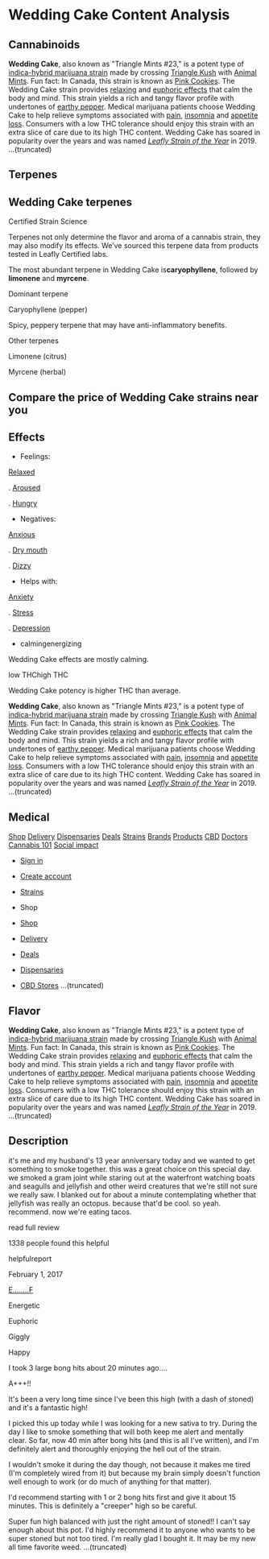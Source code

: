 # Wedding Cake Content Analysis

## Cannabinoids

**Wedding Cake**, also known as "Triangle Mints #23," is a potent type of [indica-hybrid marijuana strain](https://www.leafly.com/strains/lists/category/hybrid) made by crossing [Triangle Kush](https://www.leafly.com/strains/triangle-kush) with [Animal Mints](https://www.leafly.com/strains/animal-mints). Fun fact: In Canada, this strain is known as [Pink Cookies](https://www.leafly.com/strains/pink-cookies). The Wedding Cake strain provides [relaxing](https://www.leafly.com/strains/lists/effect/relaxed) and [euphoric effects](https://www.leafly.com/strains/lists/effect/euphoric) that calm the body and mind. This strain yields a rich and tangy flavor profile with undertones of [earthy pepper](https://www.leafly.com/strains/lists/flavor/spicy-herbal). Medical marijuana patients choose Wedding Cake to help relieve symptoms associated with [pain](https://www.leafly.com/strains/lists/condition/pain), [insomnia](https://www.leafly.com/strains/lists/condition/insomnia) and [appetite loss](https://www.leafly.com/strains/lists/condition/lack-of-appetite). Consumers with a low THC tolerance should enjoy this strain with an extra slice of care due to its high THC content. Wedding Cake has soared in popularity over the years and was named [_Leafly Strain of the Year_](https://www.leafly.com/news/strains-products/leafly-2019-strain-of-the-year) in 2019.
...(truncated)

## Terpenes

## Wedding Cake terpenes

Certified Strain Science

Terpenes not only determine the flavor and aroma of a cannabis strain, they may also modify its effects. We’ve sourced this terpene data from products tested in Leafly Certified labs.

The most abundant terpene in Wedding Cake is**caryophyllene**, followed by **limonene** and **myrcene**.

Dominant terpene

Caryophyllene (pepper)

Spicy, peppery terpene that may have anti-inflammatory benefits.

Other terpenes

Limonene (citrus)

Myrcene (herbal)

## Compare the price of Wedding Cake strains near you

## Effects

- Feelings:

[Relaxed](https://www.leafly.com/strains/wedding-cake#strain-sensations-section)



. [Aroused](https://www.leafly.com/strains/wedding-cake#strain-sensations-section)



. [Hungry](https://www.leafly.com/strains/wedding-cake#strain-sensations-section)

- Negatives:

[Anxious](https://www.leafly.com/strains/wedding-cake#strain-sensations-section)



. [Dry mouth](https://www.leafly.com/strains/wedding-cake#strain-sensations-section)



. [Dizzy](https://www.leafly.com/strains/wedding-cake#strain-sensations-section)

- Helps with:

[Anxiety](https://www.leafly.com/strains/wedding-cake#helps-with-section)



. [Stress](https://www.leafly.com/strains/wedding-cake#helps-with-section)



. [Depression](https://www.leafly.com/strains/wedding-cake#helps-with-section)

- calmingenergizing













Wedding Cake effects are mostly calming.





low THChigh THC













Wedding Cake potency is higher THC than average.


**Wedding Cake**, also known as "Triangle Mints #23," is a potent type of [indica-hybrid marijuana strain](https://www.leafly.com/strains/lists/category/hybrid) made by crossing [Triangle Kush](https://www.leafly.com/strains/triangle-kush) with [Animal Mints](https://www.leafly.com/strains/animal-mints). Fun fact: In Canada, this strain is known as [Pink Cookies](https://www.leafly.com/strains/pink-cookies). The Wedding Cake strain provides [relaxing](https://www.leafly.com/strains/lists/effect/relaxed) and [euphoric effects](https://www.leafly.com/strains/lists/effect/euphoric) that calm the body and mind. This strain yields a rich and tangy flavor profile with undertones of [earthy pepper](https://www.leafly.com/strains/lists/flavor/spicy-herbal). Medical marijuana patients choose Wedding Cake to help relieve symptoms associated with [pain](https://www.leafly.com/strains/lists/condition/pain), [insomnia](https://www.leafly.com/strains/lists/condition/insomnia) and [appetite loss](https://www.leafly.com/strains/lists/condition/lack-of-appetite). Consumers with a low THC tolerance should enjoy this strain with an extra slice of care due to its high THC content. Wedding Cake has soared in popularity over the years and was named [_Leafly Strain of the Year_](https://www.leafly.com/news/strains-products/leafly-2019-strain-of-the-year) in 2019.
...(truncated)

## Medical

[Shop](https://www.leafly.com/shop) [Delivery](https://www.leafly.com/delivery) [Dispensaries](https://www.leafly.com/dispensaries) [Deals](https://www.leafly.com/deals) [Strains](https://www.leafly.com/strains/lists) [Brands](https://www.leafly.com/brands) [Products](https://www.leafly.com/products) [CBD](https://www.leafly.com/cbd-stores) [Doctors](https://www.leafly.com/medical-marijuana-doctors) [Cannabis 101](https://www.leafly.com/news/cannabis-101) [Social impact](https://www.leafly.com/social-impact)

- [Sign in](https://sso.leafly.com/sign-in?rd=https%3A%2F%2Fwww.leafly.com%2Fstrains%2Fwedding-cake)
- [Create account](https://sso.leafly.com/sign-up?rd=https%3A%2F%2Fwww.leafly.com%2Fstrains%2Fwedding-cake)

- [Strains](https://www.leafly.com/strains/lists)

- Shop
- [Shop](https://www.leafly.com/shop)
- [Delivery](https://www.leafly.com/delivery)
- [Deals](https://www.leafly.com/deals)
- [Dispensaries](https://www.leafly.com/dispensaries)
- [CBD Stores](https://www.leafly.com/cbd-stores)
...(truncated)

## Flavor

**Wedding Cake**, also known as "Triangle Mints #23," is a potent type of [indica-hybrid marijuana strain](https://www.leafly.com/strains/lists/category/hybrid) made by crossing [Triangle Kush](https://www.leafly.com/strains/triangle-kush) with [Animal Mints](https://www.leafly.com/strains/animal-mints). Fun fact: In Canada, this strain is known as [Pink Cookies](https://www.leafly.com/strains/pink-cookies). The Wedding Cake strain provides [relaxing](https://www.leafly.com/strains/lists/effect/relaxed) and [euphoric effects](https://www.leafly.com/strains/lists/effect/euphoric) that calm the body and mind. This strain yields a rich and tangy flavor profile with undertones of [earthy pepper](https://www.leafly.com/strains/lists/flavor/spicy-herbal). Medical marijuana patients choose Wedding Cake to help relieve symptoms associated with [pain](https://www.leafly.com/strains/lists/condition/pain), [insomnia](https://www.leafly.com/strains/lists/condition/insomnia) and [appetite loss](https://www.leafly.com/strains/lists/condition/lack-of-appetite). Consumers with a low THC tolerance should enjoy this strain with an extra slice of care due to its high THC content. Wedding Cake has soared in popularity over the years and was named [_Leafly Strain of the Year_](https://www.leafly.com/news/strains-products/leafly-2019-strain-of-the-year) in 2019.
...(truncated)

## Description

it's me and my husband's 13 year anniversary today and we wanted to get something to smoke together. this was a great choice on this special day. we smoked a gram joint while staring out at the waterfront watching boats and seagulls and jellyfish and other weird creatures that we're still not sure we really saw. I blanked out for about a minute contemplating whether that jellyfish was really an octopus. because that'd be cool. so yeah. recommend. now we're eating tacos.

read full review

1338 people found this helpful

helpfulreport

February 1, 2017

[E........F](https://www.leafly.com/profile/f46d8e93-7ddb-4dc0-9a3b-f8b4078124be)

Energetic

Euphoric

Giggly

Happy

I took 3 large bong hits about 20 minutes ago....

A+++!!

It's been a very long time since I've been this high (with a dash of stoned) and it's a fantastic high!

I picked this up today while I was looking for a new sativa to try. During the day I like to smoke something that will both keep me alert and mentally clear. So far, now 40 min after bong hits (and this is all I've written), and I'm definitely alert and thoroughly enjoying the hell out of the strain.

I wouldn't smoke it during the day though, not because it makes me tired (I'm completely wired from it) but because my brain simply doesn't function well enough to work (or do much of anything for that matter).

I'd recommend starting with 1 or 2 bong hits first and give it about 15 minutes. This is definitely a "creeper" high so be careful.

Super fun high balanced with just the right amount of stoned!! I can't say enough about this pot. I'd highly recommend it to anyone who wants to be super stoned but not too tired. I'm really glad I bought it. It may be my new all time favorite weed.
...(truncated)

